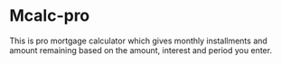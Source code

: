 # Mcalc-pro
This is pro mortgage calculator which gives monthly installments and amount remaining based on the amount, interest and period you enter.  
